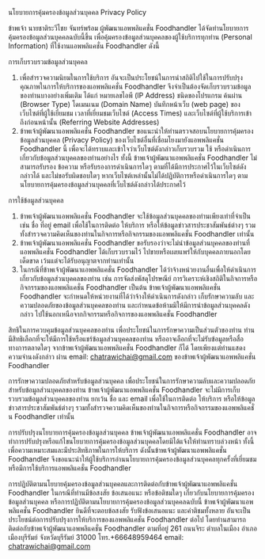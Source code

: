 นโยบายการคุ้มครองข้อมูลส่วนบุคคล
Privacy Policy

ข้าพเจ้า นายชาติระวีไชย จันทร์พร้อม ผู้พัฒนาแอพพลิแคชั่น Foodhandler ได้จัดทำนโยบายการคุ้มครองข้อมูลส่วนบุคคลฉบับนี้ขึ้น เพื่อคุ้มครองข้อมูลส่วนบุคคลของผู้ใช้บริการทุกท่าน (Personal Information) ที่ใช้งานแอพพลิแคชั่น Foodhandler ดังนี้

การเก็บรวบรวมข้อมูลส่วนบุคคล
1. เพื่อสำรวจความนิยมในการใช้บริการ อันจะเป็นประโยชน์ในการนำสถิติไปใช้ในการปรับปรุงคุณภาพในการให้บริการของแอพพลิแคชั่น Foodhandler จึงจำเป็นต้องจัดเก็บรวบรวมข้อมูลของท่านบางอย่างเพิ่มเติม ได้แก่ หมายเลขไอพี (IP Address) ชนิดของโปรแกรม ค้นผ่าน (Browser Type) โดเมนเนม (Domain Name) บันทึกหน้าเว็บ (web page) ของเว็บไซต์ที่ผู้ใช้เยี่ยมชม เวลาที่เยี่ยมชมเว็บไซต์ (Access Times) และเว็บไซต์ที่ผู้ใช้บริการเข้าถึงก่อนหน้านั้น (Referring Website Addresses)
2. ข้าพเจ้าผู้พัฒนาแอพพลิแคชั่น Foodhandler ขอแนะนำให้ท่านตรวจสอบนโยบายการคุ้มครองข้อมูลส่วนบุคคล (Privacy Policy) ของเว็บไซต์อื่นที่เชื่อมโยงมายังแอพพลิแคชั่น Foodhandler นี้ เพื่อจะได้ทราบและเข้าใจว่าเว็บไซต์ดังกล่าวเก็บรวบรวม ใช้ หรือดำเนินการเกี่ยวกับข้อมูลส่วนบุคคลของท่านอย่างไร ทั้งนี้ ข้าพเจ้าผู้พัฒนาแอพพลิแคชั่น Foodhandler ไม่สามารถรับรอง ข้อความ หรือรับรองการดำเนินการใดๆ ตามที่ได้มีการประกาศไว้ในเว็บไซต์ดังกล่าวได้ และไม่ขอรับผิดชอบใดๆ หากเว็บไซต์เหล่านั้นไม่ได้ปฏิบัติการหรือดำเนินการใดๆ ตามนโยบายการคุ้มครองข้อมูลส่วนบุคคลที่เว็บไซต์ดังกล่าวได้ประกาศไว้

การใช้ข้อมูลส่วนบุคคล
1. ข้าพเจ้าผู้พัฒนาแอพพลิแคชั่น Foodhandler จะใช้ข้อมูลส่วนบุคคลของท่านเพียงเท่าที่จำเป็น เช่น ชื่อ ที่อยู่ email เพื่อใช้ในการติดต่อ ให้บริการ หรือให้ข้อมูลข่าวสารประชาสัมพันธ์ต่างๆ รวมทั้งสำรวจความคิดเห็นของท่านในกิจการหรือกิจกรรมของแอพพลิแคชั่น Foodhandler เท่านั้น
2. ข้าพเจ้าผู้พัฒนาแอพพลิแคชั่น Foodhandler ขอรับรองว่าจะไม่นำข้อมูลส่วนบุคคลของท่านที่แอพพลิแคชั่น Foodhandler ได้เก็บรวบรวมไว้ ไปขายหรือเผยแพร่ให้กับบุคคลภายนอกโดยเด็ดขาด เว้นแต่จะได้รับอนุญาตจากท่านเท่านั้น
3. ในกรณีที่ข้าพเจ้าผู้พัฒนาแอพพลิแคชั่น Foodhandler ได้ว่าจ้างหน่วยงานอื่นเพื่อให้ดำเนินการเกี่ยวกับข้อมูลส่วนบุคคลของท่าน เช่น การจัดส่งพัสดุไปรษณีย์ การวิเคราะห์เชิงสถิติในกิจการหรือกิจกรรมของแอพพลิแคชั่น Foodhandler เป็นต้น  ข้าพเจ้าผู้พัฒนาแอพพลิแคชั่น Foodhandler จะกำหนดให้หน่วยงานที่ได้ว่าจ้างให้ดำเนินการดังกล่าว เก็บรักษาความลับ และความปลอดภัยของข้อมูลส่วนบุคคลของท่าน และกำหนดข้อห้ามมิให้มีการนำข้อมูลส่วนบุคคลดังกล่าว ไปใช้นอกเหนือจากกิจกรรมหรือกิจการของแอพพลิแคชั่น Foodhandler

สิทธิในการควบคุมข้อมูลส่วนบุคคลของท่าน
เพื่อประโยชน์ในการรักษาความเป็นส่วนตัวของท่าน ท่านมีสิทธิเลือกที่จะให้มีการใช้หรือแชร์ข้อมูลส่วนบุคคลของท่าน หรืออาจเลือกที่จะไม่รับข้อมูลหรือสื่อทางการตลาดใดๆ จากข้าพเจ้าผู้พัฒนาแอพพลิแคชั่น Foodhandler ก็ได้ โดยเพียงแต่ท่านแสดงความจำนงดังกล่าว ผ่าน email: chatrawichai@gmail.com ของข้าพเจ้าผู้พัฒนาแอพพลิแคชั่น Foodhandler 

การรักษาความปลอดภัยสำหรับข้อมูลส่วนบุคคล
เพื่อประโยชน์ในการรักษาความลับและความปลอดภัยสำหรับข้อมูลส่วนบุคคลของท่าน ข้าพเจ้าผู้พัฒนาแอพพลิแคชั่น Foodhandler จะไม่มีการเก็บรวบรวมข้อมูลส่วนบุคคลของท่าน ยกเว้น ชื่อ และ email เพื่อใช้ในการติดต่อ ให้บริการ หรือให้ข้อมูลข่าวสารประชาสัมพันธ์ต่างๆ รวมทั้งสำรวจความคิดเห็นของท่านในกิจการหรือกิจกรรมของแอพพลิแคชั่น Foodhandler เท่านั้น

การปรับปรุงนโยบายการคุ้มครองข้อมูลส่วนบุคคล
ข้าพเจ้าผู้พัฒนาแอพพลิแคชั่น Foodhandler อาจทำการปรับปรุงหรือแก้ไขนโยบายการคุ้มครองข้อมูลส่วนบุคคลโดยมิได้แจ้งให้ท่านทราบล่วงหน้า ทั้งนี้ เพื่อความเหมาะสมและมีประสิทธิภาพในการให้บริการ  ดังนั้นข้าพเจ้าผู้พัฒนาแอพพลิแคชั่น Foodhandler จึงขอแนะนำให้ผู้ใช้บริการอ่านนโยบายการคุ้มครองข้อมูลส่วนบุคคลทุกครั้งที่เยี่ยมชม หรือมีการใช้บริการแอพพลิแคชั่น Foodhandler 

การปฏิบัติตามนโยบายคุ้มครองข้อมูลส่วนบุคคลและการติดต่อกับข้าพเจ้าผู้พัฒนาแอพพลิแคชั่น Foodhandler 
ในกรณีที่ท่านมีข้อสงสัย ข้อเสนอแนะ หรือข้อติชมใดๆ เกี่ยวกับนโยบายการคุ้มครองข้อมูลส่วนบุคคล หรือการปฏิบัติตามนโยบายการคุ้มครองข้อมูลส่วนบุคคลฉบับนี้ ข้าพเจ้าผู้พัฒนาแอพพลิแคชั่น Foodhandler ยินดีที่จะตอบข้อสงสัย รับฟังข้อเสนอแนะ และคำติชมทั้งหลาย อันจะเป็นประโยชน์ต่อการปรับปรุงการให้บริการของแอพพลิแคชั่น Foodhandler ต่อไป  โดยท่านสามารถติดต่อกับข้าพเจ้าผู้พัฒนาแอพพลิแคชั่น Foodhandler ตามที่อยู่ 261 ถนนจิระ ตำบลในเมือง อำเภอเมืองบุรีรัมย์ จังหวัดบุรีรัมย์ 31000 โทร.+66648959464 email: chatrawichai@gmail.com
